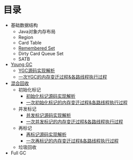 # 目录
* 基础数据结构
  * Java对象内存布局 
  * Region
  * Card Table
  * [Remembered Set](docs/rset.md)
  * Dirty Card Queue Set
  * SATB
* [Young GC](docs/ygc_principle.md)
  * [YGC源码实现解析](docs/ygc_code_analysis.md)
  * [一次YGC的内存变迁过程&各路线程执行过程](docs/ygc_memory_thread.md)
* [混合回收](docs/mixed_gc_principle.md)
  * 初始化标记
    * [初始化标记源码实现解析](docs/mixed_gc_initial_mark_code_analysis.md)
    * [一次初始化标记的内存变迁过程&各路线程执行过程](docs/mixed_gc_initial_mark_memory_thread.md)
  * 并发标记
    * [并发标记源码实现解析](docs/mixed_gc_concurrent_mark_code_analysis.md)
    * [一次并发标记的内存变迁过程&各路线程执行过程](docs/mixed_gc_initial_mark_memory_thread.md)
  * 再标记
    * [再标记源码实现解析](docs/mixed_gc_remark_code_analysis.md)
    * [一次再标记的内存变迁过程&各路线程执行过程](docs/mixed_gc_initial_mark_memory_thread.md)
  * 垃圾回收
* Full GC
